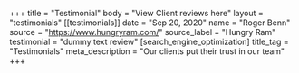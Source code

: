 +++
title = "Testimonial"
body = "View Client reviews here"
layout = "testimonials"
[[testimonials]]
date = "Sep 20, 2020"
name = "Roger Benn"
source = "https://www.hungryram.com/"
source_label = "Hungry Ram"
testimonial = "dummy text review"
[search_engine_optimization]
title_tag = "Testimonials"
meta_description = "Our clients put their trust in our team"
+++

